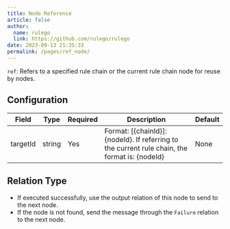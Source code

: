 ```yaml
---
title: Node Reference
article: false
author: 
  name: rulego
  link: https://github.com/rulego/rulego
date: 2023-09-13 21:35:33
permalink: /pages/ref_node/
---
```


`ref`: Refers to a specified rule chain or the current rule chain node for reuse by nodes.

## Configuration

| Field    | Type   | Required | Description                                                                                   | Default |
|----------|--------|----------|-----------------------------------------------------------------------------------------------|---------|
| targetId | string | Yes      | Format: [{chainId}]:{nodeId}. If referring to the current rule chain, the format is: {nodeId} | None    |

## Relation Type

- If executed successfully, use the output relation of this node to send to the next node.
- If the node is not found, send the message through the `Failure` relation to the next node.
